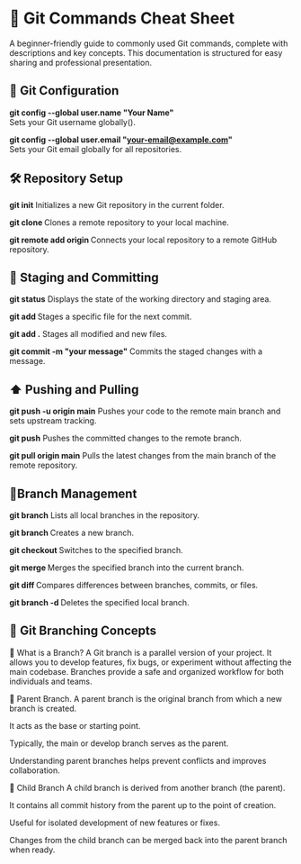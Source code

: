 

#  📗 Git Commands Cheat Sheet #
A beginner-friendly guide to commonly used Git commands, complete with descriptions and key concepts. This documentation is structured for easy sharing and professional presentation.
## 🔧 Git Configuration ##
 **git config --global user.name "Your Name"**  
   Sets your Git username globally().

 **git config --global user.email "your-email@example.com"**  
   Sets your Git email globally for all repositories.

## 🛠️ Repository Setup ##
 **git init**
 Initializes a new Git repository in the current folder.


**git clone <repository-url>**
  Clones a remote repository to your local machine.


**git remote add origin <repository-url>**
  Connects your local repository to a remote GitHub repository.




## 📄 Staging and Committing ##
**git status**
 Displays the state of the working directory and staging area.



**git add <filename>**
 Stages a specific file for the next commit.


**git add .**
 Stages all modified and new files.


**git commit -m "your message"** 
 Commits the staged changes with a message.

## ⬆️ Pushing and Pulling ##
**git push -u origin main**
 Pushes your code to the remote main branch and sets upstream tracking.


**git push** 
 Pushes the committed changes to the remote branch.


**git pull origin main**
 Pulls the latest changes from the main branch of the remote repository.

## 🌿Branch Management ##
**git branch**
 Lists all local branches in the repository.


**git branch <branch-name>**
 Creates a new branch.


**git checkout <branch-name>** 
 Switches to the specified branch.


**git merge <branch-name>**
 Merges the specified branch into the current branch.


**git diff <branch-name>**
 Compares differences between branches, commits, or files.


**git branch -d <branch-name>**
 Deletes the specified local branch.

## 🌱 Git Branching Concepts ##
🔹 What is a Branch?
A Git branch is a parallel version of your project. It allows you to develop features, fix bugs, or experiment without affecting the main codebase. Branches provide a safe and organized workflow for both individuals and teams.

🔹 Parent Branch.
A parent branch is the original branch from which a new branch is created.

It acts as the base or starting point.

Typically, the main or develop branch serves as the parent.

Understanding parent branches helps prevent conflicts and improves collaboration.

🔹 Child Branch
A child branch is derived from another branch (the parent).

It contains all commit history from the parent up to the point of creation.

Useful for isolated development of new features or fixes.

Changes from the child branch can be merged back into the parent branch when ready.

